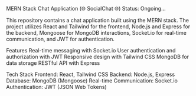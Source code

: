 MERN Stack Chat Application (🌐 SocialChat 🌐)
Status: Ongoing...

This repository contains a chat application built using the MERN stack. The project utilizes React and Tailwind for the frontend, Node.js and Express for the backend, Mongoose for MongoDB interactions, Socket.io for real-time communication, and JWT for authentication.

Features
Real-time messaging with Socket.io
User authentication and authorization with JWT
Responsive design with Tailwind CSS
MongoDB for data storage
RESTful API with Express


Tech Stack
Frontend: React, Tailwind CSS
Backend: Node.js, Express
Database: MongoDB (Mongoose)
Real-time Communication: Socket.io
Authentication: JWT (JSON Web Tokens)

